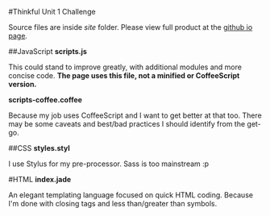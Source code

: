 #Thinkful Unit 1 Challenge

Source files are inside _site_ folder. Please view full product at the [github io page](http://cyborgspider.github.io/thinkful-adder-subtracter).

##JavaScript
**scripts.js**

This could stand to improve greatly, with additional modules and more concise code. __The page uses this file, not a minified or CoffeeScript version.__

**scripts-coffee.coffee**

Because my job uses CoffeeScript and I want to get better at that too. There may be some caveats and best/bad practices I should identify from the get-go.

##CSS
**styles.styl**

I use Stylus for my pre-processor. Sass is too mainstream :p

#HTML
**index.jade**

An elegant templating language focused on quick HTML coding. Because I'm done with closing tags and less than/greater than symbols.
